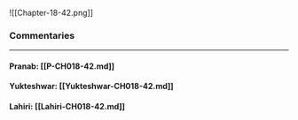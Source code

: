 ![[Chapter-18-42.png]]

### Commentaries

---

#### Pranab: [[P-CH018-42.md]]

#### Yukteshwar: [[Yukteshwar-CH018-42.md]]

#### Lahiri: [[Lahiri-CH018-42.md]]
